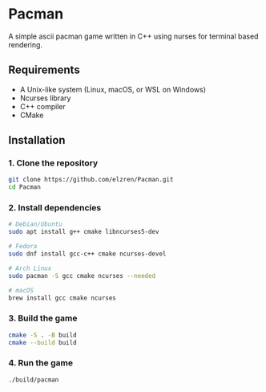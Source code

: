 # Pacman

A simple ascii pacman game written in C++ using nurses for terminal based rendering.

## Requirements

- A Unix-like system (Linux, macOS, or WSL on Windows)
- Ncurses library
- C++ compiler
- CMake

## Installation

### 1. Clone the repository

```bash
git clone https://github.com/elzren/Pacman.git
cd Pacman
```

### 2. Install dependencies

```bash
# Debian/Ubuntu
sudo apt install g++ cmake libncurses5-dev

# Fedora
sudo dnf install gcc-c++ cmake ncurses-devel

# Arch Linux
sudo pacman -S gcc cmake ncurses --needed

# macOS
brew install gcc cmake ncurses
```

### 3. Build the game

```bash
cmake -S . -B build
cmake --build build
```

### 4. Run the game

```bash
./build/pacman
```
